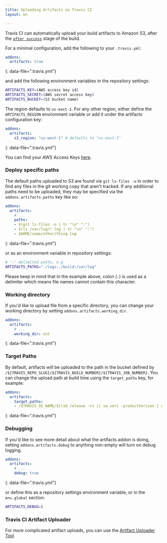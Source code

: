 ```yaml
---
title: Uploading Artifacts on Travis CI
layout: en

---
```


<div id="toc">
</div>

Travis CI can automatically upload your build artifacts to Amazon S3, after the
[`after success`](/user/customizing-the-build/#The-Build-Lifecycle) stage of the
build.

For a minimal configuration, add the following to your `.travis.yml`:

```yaml
addons:
  artifacts: true
```
{: data-file=".travis.yml"}

and add the following environment variables in the repository settings:

```bash
ARTIFACTS_KEY=(AWS access key id)
ARTIFACTS_SECRET=(AWS secret access key)
ARTIFACTS_BUCKET=(S3 bucket name)
```

The region defaults to `us-east-1`. For any other region, either define the `ARTIFACTS_REGION` environment variable or add it under the artifacts configuration key:

```yaml
addons:
  artifacts:
    s3_region: "us-west-1" # defaults to "us-east-1"
```
{: data-file=".travis.yml"}

You can find your AWS Access Keys [here](https://console.aws.amazon.com/iam/home?#security_credential).

### Deploy specific paths

The default paths uploaded to S3 are found via `git ls-files -o` in
order to find any files in the git working copy that aren't tracked.
If any additional paths need to be uploaded, they may be specified via
the `addons.artifacts.paths` key like so:

```yaml
addons:
  artifacts:
    # ...
    paths:
    - $(git ls-files -o | tr "\n" ":")
    - $(ls /var/log/*.log | tr "\n" ":")
    - $HOME/some/other/thing.log
```
{: data-file=".travis.yml"}

or as an environment variable in repository settings:

```bash
# ':'-delimited paths, e.g.
ARTIFACTS_PATHS="./logs:./build:/var/log"
```

Please keep in mind that in the example above, colon (`:`) is used as a
delimiter which means file names cannot contain this character.

### Working directory

If you'd like to upload file from a specific directory, you can change your working directory by setting `addons.artifacts.working_dir`.


```yaml
addons:
  artifacts:
    # ...
    working_dir: out
```
{: data-file=".travis.yml"}

### Target Paths

By default, artifacts will be uploaded to the path in the bucket
defined by `/${TRAVIS_REPO_SLUG}/${TRAVIS_BUILD_NUMBER}/${TRAVIS_JOB_NUMBER}`.
You can change the upload path at build time using the `target_paths`
key, for example:

```yaml
addons:
  artifacts:
    target_paths:
    - /$TRAVIS_OS_NAME/$(lsb_release -rs || sw_vers -productVersion | grep --only -E '^\d+\.\d+')
```
{: data-file=".travis.yml"}

### Debugging

If you'd like to see more detail about what the artifacts addon is
doing, setting `addons.artifacts.debug` to anything non-empty will turn
on debug logging.

```yaml
addons:
  artifacts:
    # ...
    debug: true
```
{: data-file=".travis.yml"}

or define this as a repository settings environment variable, or in the `env.global` section:

```bash
ARTIFACTS_DEBUG=1
```

### Travis CI Artifact Uploader
For more complicated artifact uploads, you can use the [Artifact Uploader Tool](https://github.com/travis-ci/artifacts)

